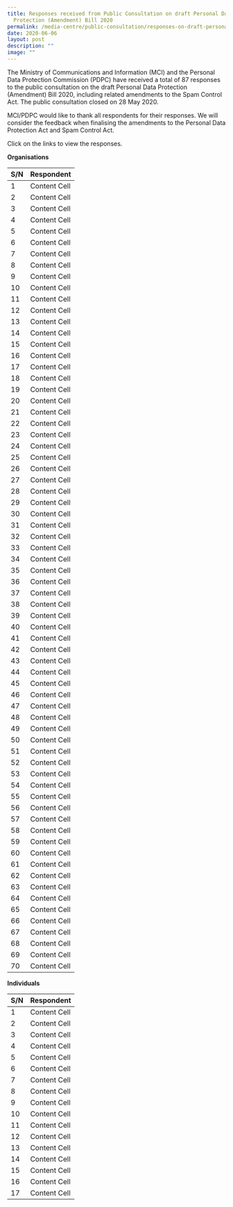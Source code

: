 ```yaml
---
title: Responses received from Public Consultation on draft Personal Data
  Protection (Amendment) Bill 2020
permalink: /media-centre/public-consultation/responses-on-draft-personal-data-protection-amendment-bill/
date: 2020-06-06
layout: post
description: ""
image: ""
---
```

The Ministry of Communications and Information (MCI) and the Personal Data Protection Commission (PDPC) have received a total of 87 responses to the public consultation on the draft Personal Data Protection (Amendment) Bill 2020, including related amendments to the Spam Control Act. The public consultation closed on 28 May 2020.   
  
MCI/PDPC would like to thank all respondents for their responses. We will consider the feedback when finalising the amendments to the Personal Data Protection Act and Spam Control Act.   
  
Click on the links to view the responses.

**Organisations**

| S/N  | Respondent |
| ------------- | ------------- |
| 1  | Content Cell  |
| 2  | Content Cell  |
| 3  | Content Cell  |
| 4  | Content Cell  |
| 5  | Content Cell  |
| 6  | Content Cell  |
| 7  | Content Cell  |
| 8  | Content Cell  |
| 9  | Content Cell  |
| 10  | Content Cell  |
| 11  | Content Cell  |
| 12  | Content Cell  |
| 13  | Content Cell  |
| 14  | Content Cell  |
| 15  | Content Cell  |
| 16  | Content Cell  |
| 17  | Content Cell  |
| 18  | Content Cell  |
| 19  | Content Cell  |
| 20  | Content Cell  |
| 21  | Content Cell  |
| 22  | Content Cell  |
| 23  | Content Cell  |
| 24  | Content Cell  |
| 25  | Content Cell  |
| 26  | Content Cell  |
| 27  | Content Cell  |
| 28  | Content Cell  |
| 29  | Content Cell  |
| 30  | Content Cell  |
| 31  | Content Cell  |
| 32  | Content Cell  |
| 33  | Content Cell  |
| 34  | Content Cell  |
| 35  | Content Cell  |
| 36  | Content Cell  |
| 37  | Content Cell  |
| 38  | Content Cell  |
| 39  | Content Cell  |
| 40  | Content Cell  |
| 41  | Content Cell  |
| 42  | Content Cell  |
| 43  | Content Cell  |
| 44  | Content Cell  |
| 45  | Content Cell  |
| 46 | Content Cell  |
| 47  | Content Cell  |
| 48  | Content Cell  |
| 49  | Content Cell  |
| 50  | Content Cell  |
| 51  | Content Cell  |
| 52  | Content Cell  |
| 53  | Content Cell  |
| 54  | Content Cell  |
| 55  | Content Cell  |
| 56  | Content Cell  |
| 57  | Content Cell  |
| 58  | Content Cell  |
| 59  | Content Cell  |
| 60  | Content Cell  |
| 61  | Content Cell  |
| 62  | Content Cell  |
| 63  | Content Cell  |
| 64  | Content Cell  |
| 65  | Content Cell  |
| 66 | Content Cell  |
| 67  | Content Cell  |
| 68  | Content Cell  |
| 69  | Content Cell  |
| 70  | Content Cell  |

**Individuals**

| S/N  | Respondent |
| ------------- | ------------- |
| 1  | Content Cell  |
| 2  | Content Cell  |
| 3  | Content Cell  |
| 4  | Content Cell  |
| 5  | Content Cell  |
| 6  | Content Cell  |
| 7  | Content Cell  |
| 8  | Content Cell  |
| 9  | Content Cell  |
| 10  | Content Cell  |
| 11  | Content Cell  |
| 12  | Content Cell  |
| 13  | Content Cell  |
| 14  | Content Cell  |
| 15  | Content Cell  |
| 16  | Content Cell  |
| 17  | Content Cell  |